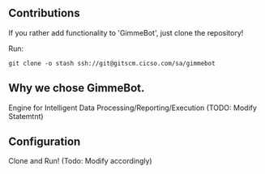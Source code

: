 ## Contributions

If you rather add functionality to 'GimmeBot', just clone the repository!

Run:

	git clone -o stash ssh://git@gitscm.cicso.com/sa/gimmebot

## Why we chose GimmeBot.

Engine for Intelligent Data Processing/Reporting/Execution (TODO: Modify Statemtnt)

## Configuration

Clone and Run! (Todo: Modify accordingly)
